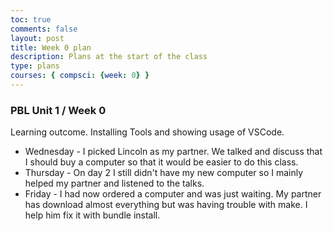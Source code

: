 ```yaml
---
toc: true
comments: false
layout: post
title: Week 0 plan
description: Plans at the start of the class
type: plans
courses: { compsci: {week: 0} }
---
```


### PBL Unit 1 / Week 0
Learning outcome.  Installing Tools and showing usage of VSCode.
- Wednesday - I picked Lincoln as my partner. We talked and discuss that I should buy a computer so that it would be easier to do this class.
- Thursday - On day 2 I still didn't have my new computer so I mainly helped my partner and listened to the talks.
- Friday - I had now ordered a computer and was just waiting. My partner has download almost everything but was having trouble with make. I help him fix it with bundle install.

